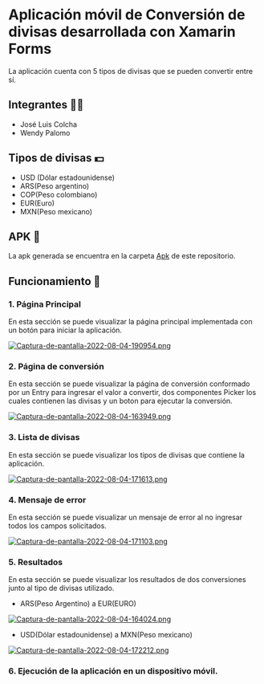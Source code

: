 # Aplicación móvil de Conversión de divisas desarrollada con Xamarin Forms
La aplicación cuenta con 5 tipos de divisas que se pueden convertir entre sí.

## Integrantes :frowning_man:
- José Luis Colcha
- Wendy Palomo

## Tipos de divisas :dollar:
- USD (Dólar estadounidense)
- ARS(Peso argentino)
- COP(Peso colombiano)
- EUR(Euro)
- MXN(Peso mexicano)

## APK :iphone:

La apk generada se encuentra en la carpeta [Apk](https://github.com/JoseLuisColcha/Currency-Converter-App/tree/master/Apk) de este repositorio.

## Funcionamiento 📌 

### 1. Página Principal

En esta sección se puede visualizar la página principal implementada con un botón para iniciar la aplicación.

[![Captura-de-pantalla-2022-08-04-190954.png](https://i.postimg.cc/BZhRMv2y/Captura-de-pantalla-2022-08-04-190954.png)](https://postimg.cc/CdqvKSPH)


### 2. Página de conversión
 
En esta sección se puede visualizar la página de conversión conformado por un Entry para ingresar el valor a convertir, dos componentes Picker los cuales contienen las divisas y un boton para ejecutar la conversión.

[![Captura-de-pantalla-2022-08-04-163949.png](https://i.postimg.cc/5tm2FpBC/Captura-de-pantalla-2022-08-04-163949.png)](https://postimg.cc/qtzTPsZJ)

### 3. Lista de divisas

En esta sección se puede visualizar los tipos de divisas que contiene la aplicación.

[![Captura-de-pantalla-2022-08-04-171613.png](https://i.postimg.cc/wMnwcXXX/Captura-de-pantalla-2022-08-04-171613.png)](https://postimg.cc/zHSwqRPv)

### 4. Mensaje de error

En esta sección se puede visualizar un mensaje de error al no ingresar todos los campos solicitados.

[![Captura-de-pantalla-2022-08-04-171103.png](https://i.postimg.cc/2689z8jZ/Captura-de-pantalla-2022-08-04-171103.png)](https://postimg.cc/Z92xHmdb)


### 5. Resultados

En esta sección se puede visualizar los resultados de dos conversiones junto al tipo de divisas utilizado.

- ARS(Peso Argentino) a EUR(EURO)

[![Captura-de-pantalla-2022-08-04-164024.png](https://i.postimg.cc/598gZCSR/Captura-de-pantalla-2022-08-04-164024.png)](https://postimg.cc/mh279hqY)

- USD(Dólar estadounidense) a MXN(Peso mexicano)

[![Captura-de-pantalla-2022-08-04-172212.png](https://i.postimg.cc/GtppJYLm/Captura-de-pantalla-2022-08-04-172212.png)](https://postimg.cc/gXfdGxLC)

### 6. Ejecución de la aplicación en un dispositivo móvil.




